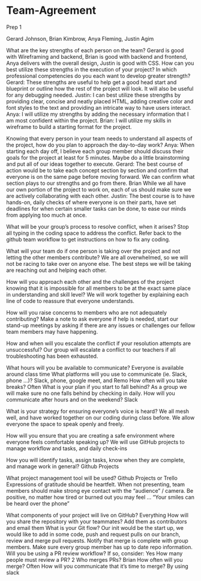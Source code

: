 # Team-Agreement

Prep 1

Gerard Johnson, Brian Kimbrow, Anya Fleming, Justin Agim

What are the key strengths of each person on the team? 
Gerard is good with Wireframing and backend, Brian is good with backend and frontend, Anya delivers with the overall design, Justin is good with CSS.
How can you best utilize these strengths in the execution of your project? In which professional competencies do you each want to develop greater strength? 
Gerard: These strengths are useful to help get a good head start and blueprint or outline how the rest of the project will look. It will also be useful for any debugging needed. 
Justin: I can best utilize these strengths by providing clear, concise and neatly placed HTML, adding creative color and font styles to the text and providing an intricate way to have users interact.
Anya: I will utilize my strengths by adding the necessary information that I am most confident within the project.
Brian: I will utilize my skills in wireframe to build a starting format for the project.

Knowing that every person in your team needs to understand all aspects of the project, how do you plan to approach the day-to-day work?
Anya: When starting each day off, I believe each group member should discuss their goals for the project at least for 5 minutes. Maybe do a little brainstorming and put all of our ideas together to execute.
Gerard: The best course of action would be to take each concept section by section and confirm that everyone is on the same page before moving forward. We can confirm what section plays to our strengths and go from there.
Brian While we all have our own portion of the project to work on, each of us should make sure we are actively collaborating with each other.
Justin: The best course is to have hands-on, daily checks of where everyone is on their parts, have set deadlines for when certain smaller tasks can be done, to ease our minds from applying too much at once. 


What will be your group’s process to resolve conflict, when it arises?
Stop all typing in the coding space to address the conflict. Refer back to the github team workflow to get instructions on how to fix any coding. 

What will your team do if one person is taking over the project and not letting the other members contribute?
We are all overwhelmed, so we will not be racing to take over on anyone else. The best steps we will be taking are reaching out and helping each other.

How will you approach each other and the challenges of the project knowing that it is impossible for all members to be at the exact same place in understanding and skill level?
We will work together by explaining each line of code to reassure that everyone understands.

How will you raise concerns to members who are not adequately contributing?
Make a note to ask everyone if help is needed, start our stand-up meetings by asking if there are any issues or challenges our fellow team members may have happening.

How and when will you escalate the conflict if your resolution attempts are unsuccessful?
Our group will escalate a conflict to our teachers if all troubleshooting has been exhausted. 

What hours will you be available to communicate? 
Everyone is available around class time
What platforms will you use to communicate (ie. Slack, phone …)?
Slack, phone, google meet, and Remo
How often will you take breaks?
Often
What is your plan if you start to fall behind?
As a group we will make sure no one falls behind by checking in daily.
How will you communicate after hours and on the weekend?
Slack

What is your strategy for ensuring everyone’s voice is heard?
We all mesh well, and have worked together on our coding during class before. We allow everyone the space to speak openly and freely.

How will you ensure that you are creating a safe environment where everyone feels comfortable speaking up?
We will use GitHub projects to manage workflow and tasks, and daily check-ins

How you will identify tasks, assign tasks, know when they are complete, and manage work in general?
Github Projects

What project management tool will be used? Github Projects or Trello
Expressions of gratitude should be heartfelt. 
When not presenting, team members should make strong eye contact with the “audience” / camera.
Be positive, no matter how tired or burned out you may feel … “Your smiles can be heard over the phone”


What components of your project will live on GitHub? Everything
How will you share the repository with your teammates? Add them as contributors and email them
What is your Git flow? Our init would be the start up, we would like to add in some code, push and request pulls on our branch, review and merge pull requests. Notify that merge is complete with group members. Make sure every group member has up to date repo information. 
Will you be using a PR review workflow? If so, consider: Yes
How many people must review a PR? 2
Who merges PRs? Brian 
How often will you merge? Often
How will you communicate that it’s time to merge? By using slack
